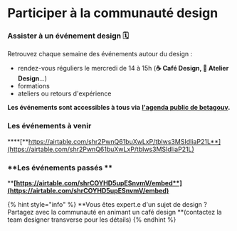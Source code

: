 # Participer à la communauté design

### Assister à un événement design 🗓 <a href="participer-a-un-evenement-design" id="participer-a-un-evenement-design"></a>

Retrouvez chaque semaine des événements autour du design :

* rendez-vous réguliers le mercredi de 14 à 15h (**☕ Café Design, 💎 Atelier Design**...)
* formations
* ateliers ou retours d'expérience

**Les événements sont accessibles à tous via** [**l'agenda public de betagouv**](https://calendar.google.com/calendar/embed?src=0ieonqap1r5jeal5ugeuhoovlg%40group.calendar.google.com\&ctz=Europe%2FParis)**.**

### **Les événements à venir**

****[**https://airtable.com/shr2PwnQ61buXwLxP/tblws3MSIdIiaP21L**](https://airtable.com/shr2PwnQ61buXwLxP/tblws3MSIdIiaP21L)

### **Les événements passés **

****[**https://airtable.com/shrCOYHD5upESnvmV/embed**](https://airtable.com/shrCOYHD5upESnvmV/embed)****

{% hint style="info" %}
**Vous êtes expert.e d'un sujet de design ? Partagez avec la communauté en animant un café design **(contactez la team designer transverse pour les détails)
{% endhint %}

